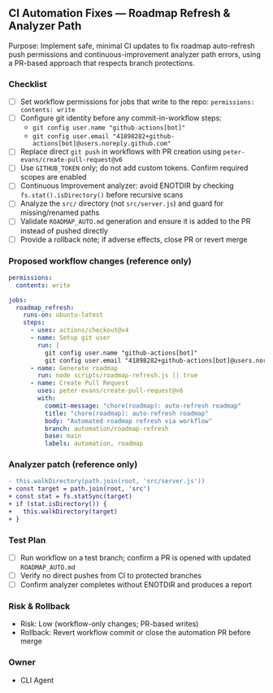 ## CI Automation Fixes — Roadmap Refresh & Analyzer Path

Purpose: Implement safe, minimal CI updates to fix roadmap auto-refresh push permissions and continuous-improvement analyzer path errors, using a PR-based approach that respects branch protections.

### Checklist
- [ ] Set workflow permissions for jobs that write to the repo: `permissions: contents: write`
- [ ] Configure git identity before any commit-in-workflow steps:
  - `git config user.name "github-actions[bot]"`
  - `git config user.email "41898282+github-actions[bot]@users.noreply.github.com"`
- [ ] Replace direct `git push` in workflows with PR creation using `peter-evans/create-pull-request@v6`
- [ ] Use `GITHUB_TOKEN` only; do not add custom tokens. Confirm required scopes are enabled
- [ ] Continuous Improvement analyzer: avoid ENOTDIR by checking `fs.stat().isDirectory()` before recursive scans
- [ ] Analyze the `src/` directory (not `src/server.js`) and guard for missing/renamed paths
- [ ] Validate `ROADMAP_AUTO.md` generation and ensure it is added to the PR instead of pushed directly
- [ ] Provide a rollback note; if adverse effects, close PR or revert merge

### Proposed workflow changes (reference only)
```yaml
permissions:
  contents: write

jobs:
  roadmap_refresh:
    runs-on: ubuntu-latest
    steps:
      - uses: actions/checkout@v4
      - name: Setup git user
        run: |
          git config user.name "github-actions[bot]"
          git config user.email "41898282+github-actions[bot]@users.noreply.github.com"
      - name: Generate roadmap
        run: node scripts/roadmap-refresh.js || true
      - name: Create Pull Request
        uses: peter-evans/create-pull-request@v6
        with:
          commit-message: "chore(roadmap): auto-refresh roadmap"
          title: "chore(roadmap): auto-refresh roadmap"
          body: "Automated roadmap refresh via workflow"
          branch: automation/roadmap-refresh
          base: main
          labels: automation, roadmap
```

### Analyzer patch (reference only)
```diff
- this.walkDirectory(path.join(root, 'src/server.js'))
+ const target = path.join(root, 'src')
+ const stat = fs.statSync(target)
+ if (stat.isDirectory()) {
+   this.walkDirectory(target)
+ }
```

### Test Plan
- [ ] Run workflow on a test branch; confirm a PR is opened with updated `ROADMAP_AUTO.md`
- [ ] Verify no direct pushes from CI to protected branches
- [ ] Confirm analyzer completes without ENOTDIR and produces a report

### Risk & Rollback
- Risk: Low (workflow-only changes; PR-based writes)
- Rollback: Revert workflow commit or close the automation PR before merge

### Owner
- CLI Agent